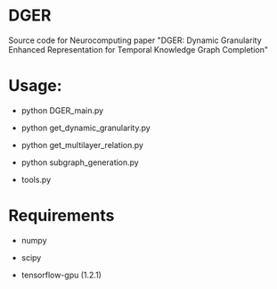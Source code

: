 # DGER
Source code for Neurocomputing paper "DGER: Dynamic Granularity Enhanced Representation for Temporal Knowledge Graph Completion"

# Usage:

* python DGER_main.py

* python get_dynamic_granularity.py

* python get_multilayer_relation.py

* python subgraph_generation.py

* tools.py

# Requirements

* numpy

* scipy

* tensorflow-gpu (1.2.1)


